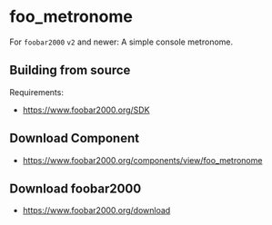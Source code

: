 # foo_metronome
For `foobar2000` `v2` and newer: A simple console metronome.

## Building from source
Requirements:
* https://www.foobar2000.org/SDK

## Download Component
* https://www.foobar2000.org/components/view/foo_metronome

## Download foobar2000
* https://www.foobar2000.org/download
